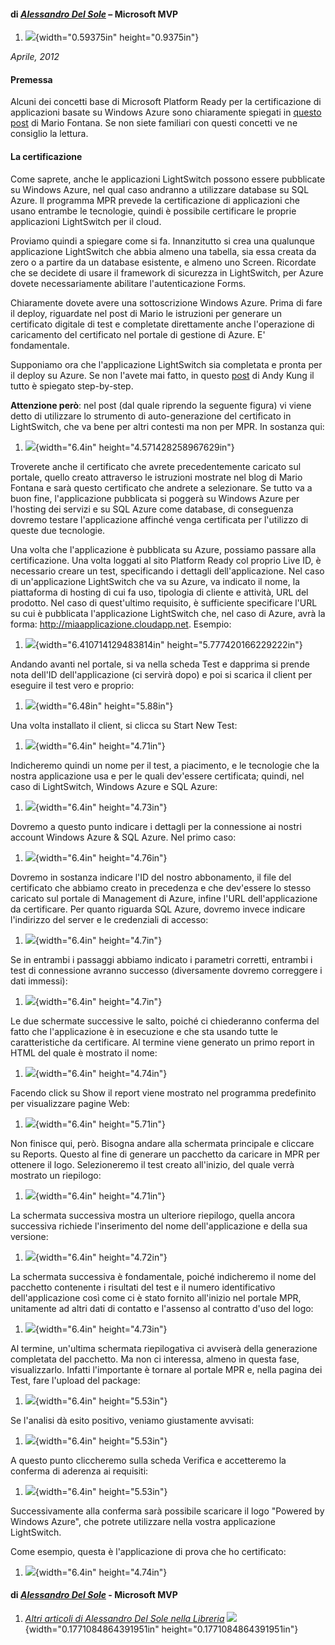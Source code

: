#### di [*Alessandro Del Sole*](https://mvp.support.microsoft.com/profile/Alessandro.Del%20Sole) – Microsoft MVP

1.  ![](./img//media/image1.png){width="0.59375in" height="0.9375in"}

*Aprile, 2012*

#### Premessa

Alcuni dei concetti base di Microsoft Platform Ready per la
certificazione di applicazioni basate su Windows Azure sono chiaramente
spiegati in [questo
post](http://blogs.msdn.com/b/mariofontana/archive/2011/05/02/come-ottenere-gratuitamente-il-logo-powered-by-windows-azure.aspx)
di Mario Fontana. Se non siete familiari con questi concetti ve ne
consiglio la lettura.

#### La certificazione

Come saprete, anche le applicazioni LightSwitch possono essere
pubblicate su Windows Azure, nel qual caso andranno a utilizzare
database su SQL Azure. Il programma MPR prevede la certificazione di
applicazioni che usano entrambe le tecnologie, quindi è possibile
certificare le proprie applicazioni LightSwitch per il cloud.

Proviamo quindi a spiegare come si fa. Innanzitutto si crea una
qualunque applicazione LightSwitch che abbia almeno una tabella, sia
essa creata da zero o a partire da un database esistente, e almeno uno
Screen. Ricordate che se decidete di usare il framework di sicurezza in
LightSwitch, per Azure dovete necessariamente abilitare l'autenticazione
Forms.

Chiaramente dovete avere una sottoscrizione Windows Azure. Prima di fare
il deploy, riguardate nel post di Mario le istruzioni per generare un
certificato digitale di test e completate direttamente anche
l'operazione di caricamento del certificato nel portale di gestione di
Azure. E' fondamentale.

Supponiamo ora che l'applicazione LightSwitch sia completata e pronta
per il deploy su Azure. Se non l'avete mai fatto, in questo
[post](http://blogs.msdn.com/b/lightswitch/archive/2011/03/18/step-by-step-how-to-publish-to-windows-azure-andy-kung.aspx)
di Andy Kung il tutto è spiegato step-by-step.

**Attenzione però**: nel post (dal quale riprendo la seguente figura) vi
viene detto di utilizzare lo strumento di auto-generazione del
certificato in LightSwitch, che va bene per altri contesti ma non per
MPR. In sostanza qui:

1.  ![](./img//media/image2.png){width="6.4in"
    height="4.571428258967629in"}

Troverete anche il certificato che avrete precedentemente caricato sul
portale, quello creato attraverso le istruzioni mostrate nel blog di
Mario Fontana e sarà questo certificato che andrete a selezionare. Se
tutto va a buon fine, l'applicazione pubblicata si poggerà su Windows
Azure per l'hosting dei servizi e su SQL Azure come database, di
conseguenza dovremo testare l'applicazione affinché venga certificata
per l'utilizzo di queste due tecnologie.

Una volta che l'applicazione è pubblicata su Azure, possiamo passare
alla certificazione. Una volta loggati al sito Platform Ready col
proprio Live ID, è necessario creare un test, specificando i dettagli
dell'applicazione. Nel caso di un'applicazione LightSwitch che va su
Azure, va indicato il nome, la piattaforma di hosting di cui fa uso,
tipologia di cliente e attività, URL del prodotto. Nel caso di
quest'ultimo requisito, è sufficiente specificare l'URL su cui è
pubblicata l'applicazione LightSwitch che, nel caso di Azure, avrà la
forma: http://miaapplicazione.cloudapp.net. Esempio:

1.  ![](./img//media/image3.png){width="6.410714129483814in"
    height="5.777420166229222in"}

Andando avanti nel portale, si va nella scheda Test e dapprima si prende
nota dell'ID dell'applicazione (ci servirà dopo) e poi si scarica il
client per eseguire il test vero e proprio:

1.  ![](./img//media/image4.png){width="6.48in" height="5.88in"}

Una volta installato il client, si clicca su Start New Test:

1.  ![](./img//media/image5.png){width="6.4in" height="4.71in"}

Indicheremo quindi un nome per il test, a piacimento, e le tecnologie
che la nostra applicazione usa e per le quali dev'essere certificata;
quindi, nel caso di LightSwitch, Windows Azure e SQL Azure:

1.  ![](./img//media/image6.png){width="6.4in" height="4.73in"}

Dovremo a questo punto indicare i dettagli per la connessione ai nostri
account Windows Azure & SQL Azure. Nel primo caso:

1.  ![](./img//media/image7.png){width="6.4in" height="4.76in"}

Dovremo in sostanza indicare l'ID del nostro abbonamento, il file del
certificato che abbiamo creato in precedenza e che dev'essere lo stesso
caricato sul portale di Management di Azure, infine l'URL
dell'applicazione da certificare. Per quanto riguarda SQL Azure, dovremo
invece indicare l'indirizzo del server e le credenziali di accesso:

1.  ![](./img//media/image8.png){width="6.4in" height="4.7in"}

Se in entrambi i passaggi abbiamo indicato i parametri corretti,
entrambi i test di connessione avranno successo (diversamente dovremo
correggere i dati immessi):

1.  ![](./img//media/image9.png){width="6.4in" height="4.7in"}

Le due schermate successive le salto, poiché ci chiederanno conferma del
fatto che l'applicazione è in esecuzione e che sta usando tutte le
caratteristiche da certificare. Al termine viene generato un primo
report in HTML del quale è mostrato il nome:

1.  ![](./img//media/image10.png){width="6.4in" height="4.74in"}

Facendo click su Show il report viene mostrato nel programma predefinito
per visualizzare pagine Web:

1.  ![](./img//media/image11.png){width="6.4in" height="5.71in"}

Non finisce qui, però. Bisogna andare alla schermata principale e
cliccare su Reports. Questo al fine di generare un pacchetto da caricare
in MPR per ottenere il logo. Selezioneremo il test creato all'inizio,
del quale verrà mostrato un riepilogo:

1.  ![](./img//media/image12.png){width="6.4in" height="4.71in"}

La schermata successiva mostra un ulteriore riepilogo, quella ancora
successiva richiede l'inserimento del nome dell'applicazione e della sua
versione:

1.  ![](./img//media/image13.png){width="6.4in" height="4.72in"}

La schermata successiva è fondamentale, poiché indicheremo il nome del
pacchetto contenente i risultati del test e il numero identificativo
dell'applicazione così come ci è stato fornito all'inizio nel portale
MPR, unitamente ad altri dati di contatto e l'assenso al contratto d'uso
del logo:

1.  ![](./img//media/image14.png){width="6.4in" height="4.73in"}

Al termine, un'ultima schermata riepilogativa ci avviserà della
generazione completata del pacchetto. Ma non ci interessa, almeno in
questa fase, visualizzarlo. Infatti l'importante è tornare al portale
MPR e, nella pagina dei Test, fare l'upload del package:

1.  ![](./img//media/image15.png){width="6.4in" height="5.53in"}

Se l'analisi dà esito positivo, veniamo giustamente avvisati:

1.  ![](./img//media/image16.png){width="6.4in" height="5.53in"}

A questo punto cliccheremo sulla scheda Verifica e accetteremo la
conferma di aderenza ai requisiti:

1.  ![](./img//media/image17.png){width="6.4in" height="5.53in"}

Successivamente alla conferma sarà possibile scaricare il logo "Powered
by Windows Azure", che potrete utilizzare nella vostra applicazione
LightSwitch.

Come esempio, questa è l'applicazione di prova che ho certificato:

1.  ![](./img//media/image18.png){width="6.4in" height="4.74in"}

#### di [*Alessandro Del Sole*](https://mvp.support.microsoft.com/profile/Alessandro.Del%20Sole) - Microsoft MVP

1.  [*Altri articoli di Alessandro Del Sole nella
    Libreria*](http://sxp.microsoft.com/feeds/3.0/msdntn/TA_MSDN_ITA?contenttype=Article&author=Alessandro%20Del%20Sole)
    ![](./img//media/image19.png){width="0.1771084864391951in"
    height="0.1771084864391951in"}



